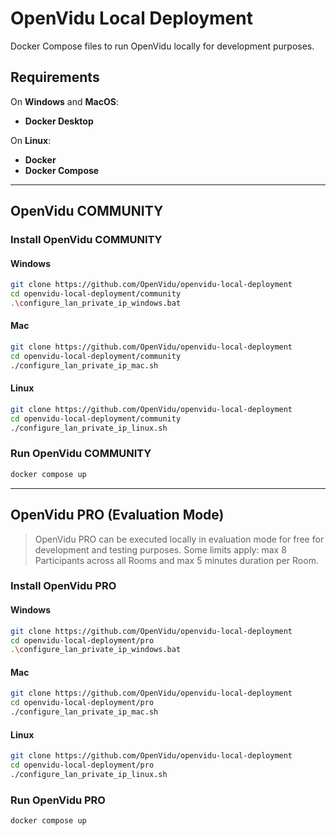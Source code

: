 # OpenVidu Local Deployment
Docker Compose files to run OpenVidu locally for development purposes.

## Requirements
On **Windows** and **MacOS**:
- **Docker Desktop**

On **Linux**:
- **Docker**
- **Docker Compose**

---

## OpenVidu COMMUNITY

### Install OpenVidu COMMUNITY

#### Windows

```sh
git clone https://github.com/OpenVidu/openvidu-local-deployment
cd openvidu-local-deployment/community
.\configure_lan_private_ip_windows.bat
```

#### Mac

```sh
git clone https://github.com/OpenVidu/openvidu-local-deployment
cd openvidu-local-deployment/community
./configure_lan_private_ip_mac.sh
```

#### Linux

```sh
git clone https://github.com/OpenVidu/openvidu-local-deployment
cd openvidu-local-deployment/community
./configure_lan_private_ip_linux.sh
```

### Run OpenVidu COMMUNITY

```sh
docker compose up
```

---

## OpenVidu PRO (Evaluation Mode)

> OpenVidu PRO can be executed locally in evaluation mode for free for development and testing purposes.
> Some limits apply: max 8 Participants across all Rooms and max 5 minutes duration per Room.

### Install OpenVidu PRO

#### Windows

```sh
git clone https://github.com/OpenVidu/openvidu-local-deployment
cd openvidu-local-deployment/pro
.\configure_lan_private_ip_windows.bat
```

#### Mac

```sh
git clone https://github.com/OpenVidu/openvidu-local-deployment
cd openvidu-local-deployment/pro
./configure_lan_private_ip_mac.sh
```

#### Linux

```sh
git clone https://github.com/OpenVidu/openvidu-local-deployment
cd openvidu-local-deployment/pro
./configure_lan_private_ip_linux.sh
```

### Run OpenVidu PRO

```sh
docker compose up
```
